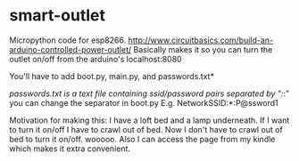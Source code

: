 # smart-outlet
Micropython code for esp8266.
http://www.circuitbasics.com/build-an-arduino-controlled-power-outlet/
Basically makes it so you can turn the outlet on/off from the arduino's localhost:8080

You'll have to add boot.py, main.py, and passwords.txt*

*passwords.txt is a text file containing ssid/password pairs separated by ":*:" you can change the separator in boot.py
E.g. NetworkSSID:*:P@ssword1

Motivation for making this: I have a loft bed and a lamp underneath. If I want to turn it on/off I have to crawl out of bed.
Now I don't have to crawl out of bed to turn it on/off. wooooo. Also I can access the page from my kindle which makes it extra convenient.
